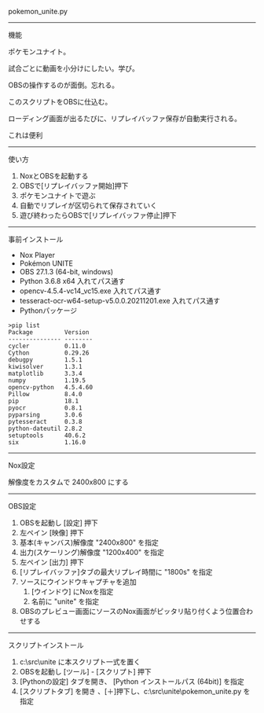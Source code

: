 pokemon_unite.py


---
機能


ポケモンユナイト。

試合ごとに動画を小分けにしたい。学び。

OBSの操作するのが面倒。忘れる。

このスクリプトをOBSに仕込む。

ローディング画面が出るたびに、リプレイバッファ保存が自動実行される。

これは便利

---
使い方

1. NoxとOBSを起動する
2. OBSで[リプレイバッファ開始]押下
3. ポケモンユナイトで遊ぶ
4. 自動でリプレイが区切られて保存されていく
5. 遊び終わったらOBSで[リプレイバッファ停止]押下


---
事前インストール

* Nox Player
* Pokémon UNITE
* OBS 27.1.3 (64-bit, windows)
* Python 3.6.8 x64 入れてパス通す
* opencv-4.5.4-vc14_vc15.exe 入れてパス通す
* tesseract-ocr-w64-setup-v5.0.0.20211201.exe 入れてパス通す
* Pythonパッケージ

````
>pip list
Package         Version
--------------- --------
cycler          0.11.0
Cython          0.29.26
debugpy         1.5.1
kiwisolver      1.3.1
matplotlib      3.3.4
numpy           1.19.5
opencv-python   4.5.4.60
Pillow          8.4.0
pip             18.1
pyocr           0.8.1
pyparsing       3.0.6
pytesseract     0.3.8
python-dateutil 2.8.2
setuptools      40.6.2
six             1.16.0
````

---
Nox設定

解像度をカスタムで 2400x800 にする

---
OBS設定

1. OBSを起動し [設定] 押下
2. 左ペイン [映像] 押下
3. 基本(キャンバス)解像度 "2400x800" を指定
4. 出力(スケーリング)解像度 "1200x400" を指定
5. 左ペイン [出力] 押下
6. [リプレイバッファ]タブの最大リプレイ時間に "1800s" を指定
7. ソースにウインドウキャプチャを追加
   1. [ウインドウ] にNoxを指定
   2. 名前に "unite" を指定
8. OBSのプレビュー画面にソースのNox画面がピッタリ貼り付くよう位置合わせする

---
スクリプトインストール

1. c:\src\unite に本スクリプト一式を置く
2. OBSを起動し [ツール] - [スクリプト] 押下
3. [Pythonの設定] タブを開き、 [Python インストールパス (64bit)] を指定
4. [スクリプトタブ] を開き 、[＋]押下し、c:\src\unite\pokemon_unite.py を指定


